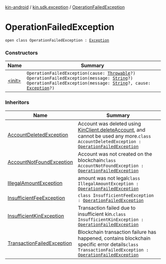 [kin-android](../../index.md) / [kin.sdk.exception](../index.md) / [OperationFailedException](./index.md)

# OperationFailedException

`open class OperationFailedException : `[`Exception`](https://kotlinlang.org/api/latest/jvm/stdlib/kotlin/-exception/index.html)

### Constructors

| Name | Summary |
|---|---|
| [&lt;init&gt;](-init-.md) | `OperationFailedException(cause: `[`Throwable`](https://kotlinlang.org/api/latest/jvm/stdlib/kotlin/-throwable/index.html)`?)`<br>`OperationFailedException(message: `[`String`](https://kotlinlang.org/api/latest/jvm/stdlib/kotlin/-string/index.html)`?)`<br>`OperationFailedException(message: `[`String`](https://kotlinlang.org/api/latest/jvm/stdlib/kotlin/-string/index.html)`?, cause: `[`Exception`](https://kotlinlang.org/api/latest/jvm/stdlib/kotlin/-exception/index.html)`?)` |

### Inheritors

| Name | Summary |
|---|---|
| [AccountDeletedException](../-account-deleted-exception/index.md) | Account was deleted using [KinClient.deleteAccount](#), and cannot be used any more.`class AccountDeletedException : `[`OperationFailedException`](./index.md) |
| [AccountNotFoundException](../-account-not-found-exception/index.md) | Account was not created on the blockchain`class AccountNotFoundException : `[`OperationFailedException`](./index.md) |
| [IllegalAmountException](../-illegal-amount-exception/index.md) | amount was not legal`class IllegalAmountException : `[`OperationFailedException`](./index.md) |
| [InsufficientFeeException](../-insufficient-fee-exception/index.md) | `class InsufficientFeeException : `[`OperationFailedException`](./index.md) |
| [InsufficientKinException](../-insufficient-kin-exception/index.md) | Transaction failed due to insufficient kin.`class InsufficientKinException : `[`OperationFailedException`](./index.md) |
| [TransactionFailedException](../-transaction-failed-exception/index.md) | Blockchain transaction failure has happened, contains blockchain specific error details`class TransactionFailedException : `[`OperationFailedException`](./index.md) |
